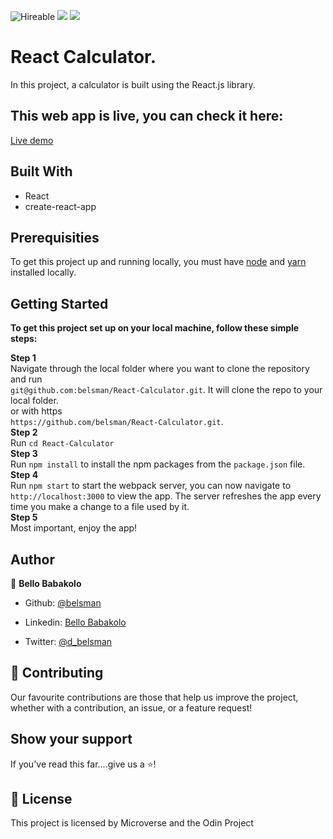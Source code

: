 ![Hireable](https://img.shields.io/badge/Hireable-yes-success) ![](https://img.shields.io/badge/Mobile--responsive-yes-green) ![](https://img.shields.io/badge/-Microverse%20projects-blueviolet)

# React Calculator.

In this project, a calculator is built using the React.js library.


## This web app is live, you can check it here: 

[Live demo](https://math-magician-calc.herokuapp.com/)


## Built With

- React
- create-react-app

## Prerequisities

To get this project up and running locally, you must have [node](https://nodejs.org/en/)  and [yarn](https://yarnpkg.com/) installed locally.

## Getting Started

**To get this project set up on your local machine, follow these simple steps:**

**Step 1**<br>
Navigate through the local folder where you want to clone the repository and run<br>
`git@github.com:belsman/React-Calculator.git`. It will clone the repo to your local folder.<br>
or with https<br>
`https://github.com/belsman/React-Calculator.git`.<br>
**Step 2**<br>
Run `cd React-Calculator`<br>
**Step 3**<br>
Run `npm install` to install the npm packages from the `package.json` file.<br>
**Step 4**<br>
Run `npm start` to start the webpack server, you can now navigate to `http://localhost:3000` to view the app. The server refreshes the app every time you make a change to a file used by it.<br>
**Step 5**<br>
Most important, enjoy the app!<br>

## Author

👤 **Bello Babakolo**
​

- Github: [@belsman](https://github.com/belsman)
   
- Linkedin: [Bello Babakolo](https://www.linkedin.com/in/bello-babakolo/)

- Twitter: [@d_belsman](https://twitter.com/d_belsman)

## 🤝 Contributing

Our favourite contributions are those that help us improve the project, whether with a contribution, an issue, or a feature request!

## Show your support

If you've read this far....give us a ⭐️!

## 📝 License

This project is licensed by Microverse and the Odin Project
